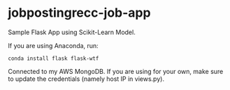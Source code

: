 # jobpostingrecc-job-app
Sample Flask App using Scikit-Learn Model.

If you are using Anaconda, run:

```
conda install flask flask-wtf
```

Connected to my AWS MongoDB. If you are using for your own, make sure to update the credentials (namely host IP in views.py). 
